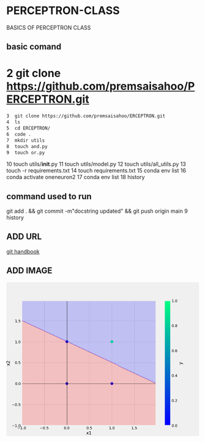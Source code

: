 # PERCEPTRON-CLASS

BASICS OF PERCEPTRON CLASS

## basic comand

# 2 git clone https://github.com/premsaisahoo/PERCEPTRON.git

    3  git clone https://github.com/premsaisahoo/ERCEPTRON.git
    4  ls
    5  cd ERCEPTRON/
    6  code .
    7  mkdir utils
    8  touch and.py
    9  touch or.py

10 touch utils/**init**.py
11 touch utils/model.py
12 touch utils/all_utils.py
13 touch -r requirements.txt
14 touch requirements.txt
15 conda env list
16 conda activate oneneuron2
17 conda env list
18 history

## command used to run

git add . && git commit -m"docstring updated" && git push origin main
9 history

## ADD URL

[git handbook](https://readme.so/editor)

## ADD IMAGE

![sample image](plots/and.png)
